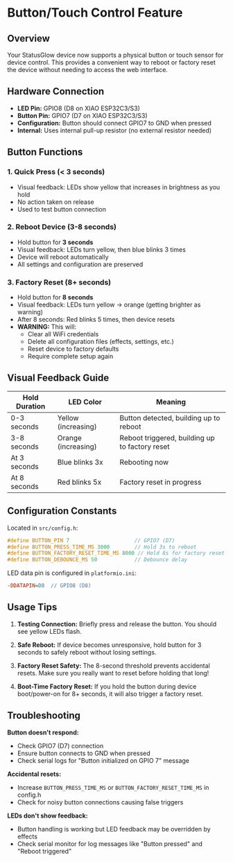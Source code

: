 # Button/Touch Control Feature

## Overview
Your StatusGlow device now supports a physical button or touch sensor for device control. This provides a convenient way to reboot or factory reset the device without needing to access the web interface.

## Hardware Connection
- **LED Pin:** GPIO8 (D8 on XIAO ESP32C3/S3)
- **Button Pin:** GPIO7 (D7 on XIAO ESP32C3/S3)
- **Configuration:** Button should connect GPIO7 to GND when pressed
- **Internal:** Uses internal pull-up resistor (no external resistor needed)

## Button Functions

### 1. Quick Press (< 3 seconds)
- Visual feedback: LEDs show yellow that increases in brightness as you hold
- No action taken on release
- Used to test button connection

### 2. Reboot Device (3-8 seconds)
- Hold button for **3 seconds**
- Visual feedback: LEDs turn yellow, then blue blinks 3 times
- Device will reboot automatically
- All settings and configuration are preserved

### 3. Factory Reset (8+ seconds)
- Hold button for **8 seconds**
- Visual feedback: LEDs turn yellow → orange (getting brighter as warning)
- After 8 seconds: Red blinks 5 times, then device resets
- **WARNING:** This will:
  - Clear all WiFi credentials
  - Delete all configuration files (effects, settings, etc.)
  - Reset device to factory defaults
  - Require complete setup again

## Visual Feedback Guide

| Hold Duration | LED Color | Meaning |
|--------------|-----------|---------|
| 0-3 seconds | Yellow (increasing) | Button detected, building up to reboot |
| 3-8 seconds | Orange (increasing) | Reboot triggered, building up to factory reset |
| At 3 seconds | Blue blinks 3x | Rebooting now |
| At 8 seconds | Red blinks 5x | Factory reset in progress |

## Configuration Constants
Located in `src/config.h`:
```cpp
#define BUTTON_PIN 7                     // GPIO7 (D7)
#define BUTTON_PRESS_TIME_MS 3000        // Hold 3s to reboot
#define BUTTON_FACTORY_RESET_TIME_MS 8000 // Hold 8s for factory reset
#define BUTTON_DEBOUNCE_MS 50            // Debounce delay
```

LED data pin is configured in `platformio.ini`:
```ini
-DDATAPIN=D8  // GPIO8 (D8)
```

## Usage Tips

1. **Testing Connection:** Briefly press and release the button. You should see yellow LEDs flash.

2. **Safe Reboot:** If device becomes unresponsive, hold button for 3 seconds to safely reboot without losing settings.

3. **Factory Reset Safety:** The 8-second threshold prevents accidental resets. Make sure you really want to reset before holding that long!

4. **Boot-Time Factory Reset:** If you hold the button during device boot/power-on for 8+ seconds, it will also trigger a factory reset.

## Troubleshooting

**Button doesn't respond:**
- Check GPIO7 (D7) connection
- Ensure button connects to GND when pressed
- Check serial logs for "Button initialized on GPIO 7" message

**Accidental resets:**
- Increase `BUTTON_PRESS_TIME_MS` or `BUTTON_FACTORY_RESET_TIME_MS` in config.h
- Check for noisy button connections causing false triggers

**LEDs don't show feedback:**
- Button handling is working but LED feedback may be overridden by effects
- Check serial monitor for log messages like "Button pressed" and "Reboot triggered"
